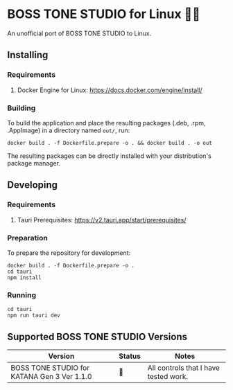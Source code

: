 # BOSS TONE STUDIO for Linux 🎸🐧

An unofficial port of BOSS TONE STUDIO to Linux.

## Installing

### Requirements

1. Docker Engine for Linux: https://docs.docker.com/engine/install/

### Building

To build the application and place the resulting packages (.deb, .rpm, .AppImage) in a directory named `out/`, run:

```
docker build . -f Dockerfile.prepare -o . && docker build . -o out
```

The resulting packages can be directly installed with your distribution's package manager.

## Developing

### Requirements

1. Tauri Prerequisites: https://v2.tauri.app/start/prerequisites/

### Preparation

To prepare the repository for development:

```
docker build . -f Dockerfile.prepare -o .
cd tauri
npm install
```

### Running

```
cd tauri
npm run tauri dev
```

## Supported BOSS TONE STUDIO Versions

| Version                                     | Status | Notes                                 |
| ------------------------------------------- | ------ | ------------------------------------- |
| BOSS TONE STUDIO for KATANA Gen 3 Ver 1.1.0 | 🚧      | All controls that I have tested work. |